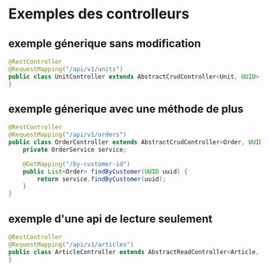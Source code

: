 # Exemples des controlleurs

## exemple génerique sans modification

```java
@RestController
@RequestMapping("/api/v1/units")
public class UnitController extends AbstractCrudController<Unit, UUID> {
}
```

## exemple génerique avec une méthode de plus
```java
@RestController
@RequestMapping("/api/v1/orders")
public class OrderController extends AbstractCrudController<Order, UUID> {
	private OrderService service;

	@GetMapping("/by-customer-id")
	public List<Order> findByCustomer(UUID uuid) {
		return service.findByCustomer(uuid);
	}
}
```

## exemple d'une api de lecture seulement
```java
@RestController
@RequestMapping("/api/v1/articles")
public class ArticleController extends AbstractReadController<Article, UUID> {
}
```
